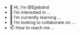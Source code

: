 - 👋 Hi, I’m @Ejjebdnd
- 👀 I’m interested in ...
- 🌱 I’m currently learning ...
- 💞️ I’m looking to collaborate on ...
- 📫 How to reach me ...

<!---
Ejjebdnd/Ejjebdnd is a ✨ special ✨ repository because its `README.md` (this file) appears on your GitHub profile.
You can click the Preview link to take a look at your changes.
--->
